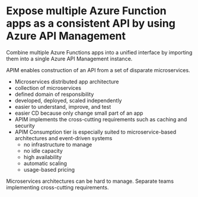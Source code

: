 # Expose multiple Azure Function apps as a consistent API by using Azure API Management

Combine multiple Azure Functions apps into a unified interface by importing them into a single Azure API Management instance.

APIM enables construction of an API from a set of disparate microservices. 

- Microservices distributed app architecture
- collection of microservices
- defined domain of responsibility
- developed, deployed, scaled independently
- easier to understand, improve, and test
- easier CD because only change small part of an app
- APIM implements the cross-cutting requirements such as caching and security
- APIM Consumption tier is especially suited to microservice-based architectures and event-driven systems
    - no infrastructure to manage
    - no idle capacity
    - high availability
    - automatic scaling
    - usage-based pricing


Microservices architectures can be hard to manage. Separate teams implementing cross-cutting requirements.


